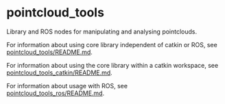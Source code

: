 # pointcloud_tools

Library and ROS nodes for manipulating and analysing pointclouds.

For information about using core library independent of catkin or ROS, see [pointcloud_tools/README.md](pointcloud_tools/README.md).

For information about using the core library within a catkin workspace, see [pointcloud_tools_catkin/README.md](pointcloud_tools_catkin/README.md).

For information about usage with ROS, see [pointcloud_tools_ros/README.md](pointcloud_tools_ros/README.md).
